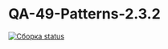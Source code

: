 # QA-49-Patterns-2.3.2
[![Сборка status](https://ci.appveyor.com/api/projects/status/0v6t8ftmmsppj75h?svg=true)](https://ci.appveyor.com/project/LSL112/qa-49-patterns-2-3-2)
